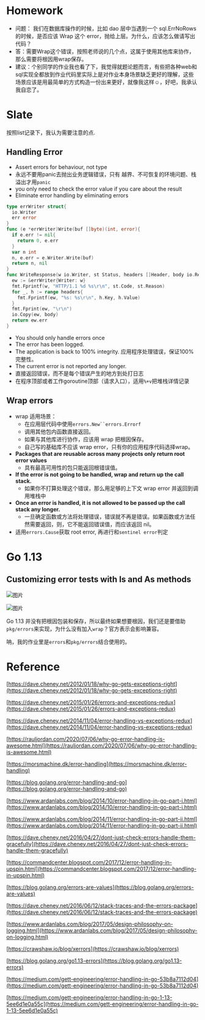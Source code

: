 # Homework

* 问题： 我们在数据库操作的时候，比如 dao 层中当遇到一个 sql.ErrNoRows 的时候，是否应该 Wrap 这个 error，抛给上层。为什么，应该怎么做请写出代码？
* 答：需要Wrap这个错误，按照老师说的几个点，这属于使用其他库来协作，那么需要将根因用wrap保存。
* 建议：个别同学的作业我也看了下，我觉得就题论题而言，有些把各种web和sql实现全都放到作业代码里实际上是对作业本身场景缺乏更好的理解，这些场景应该是用最简单的方式构造一份出来更好，就像我这样☺️，好吧，我承认我自恋了。
# Slate

按照list记录下，我认为需要注意的点.

## Handling Error

* Assert errors for behaviour, not type
* 永远不要用panic去抛出业务逻辑错误，只有 越界、不可恢复的环境问题、栈溢出才用`panic`
* you only need to check the error value if you care about the result
* Eliminate error handling by eliminating errors
```go
type errWriter struct{
  io.Writer
  err error
}
func (e *errWriter)Write(buf []byte)(int, error){
  if e.err != nil{
    return 0, e.err
  }
  var n int
  n, e.err = e.Writer.Write(buf)
  return n, nil
}
func WriteResponse(w io.Writer, st Status, headers []Header, body io.Reader) error {
  ew := &errWriter{Writer: w}
  fmt.Fprintf(w, "HTTP/1.1 %d %s\r\n", st.Code, st.Reason)
  for _, h := range headers{
    fmt.Fprintf(ew, "%s: %s\r\n", h.Key, h.Value)
  }
  fmt.Fprint(ew, "\r\n")
  io.Copy(ew, body)
  return ew.err
}
```
* You should only handle errors once
* The error has been logged.
* The application is back to 100% integrity. 应用程序处理错误，保证100%完整性。
* The current error is not reported any longer.
* 直接返回错误，而不是每个错误产生的地方到处打日志
* 在程序顶部或者工作goroutine顶部（请求入口），适用`%+v`把堆栈详情记录
## Wrap errors

* wrap 适用场景：
    * 在应用层代码中使用`errors.New``errors.Errorf`
    * 调用其他包内函数直接返回。
    * 如果与其他库进行协作，应该用 wrap 把根因保存。
    * 自己写的基础库不应该 wrap error，只有你的应用程序代码选择wrap。
* **Packages that are reusable across many projects only return root error values**
    * 具有最高可用性的包只能返回根错误值。
* **If the error is not going to be handled, wrap and return up the call stack.**
    * 如果你不打算处理这个错误，那么用足够的上下文 wrap error 并返回到调用堆栈中
* **Once an error is handled, it is not allowed to be passed up the call stack any longer.**
    * 一旦确定函数或方法将处理错误，错误就不再是错误。如果函数或方法任然需要返回，则，它不能返回错误值，而应该返回 nil。
* 适用`errors.Cause`获取 root error, 再进行和`sentinel error`判定
# Go 1.13

## Customizing error tests with Is and As methods

![图片](https://uploader.shimo.im/f/ggG1zPrz2CoRZScZ.png!thumbnail?fileGuid=6RpJpp6kYqTxwyhx)

![图片](https://uploader.shimo.im/f/8ifvg3tkqeN0Kb3Z.png!thumbnail?fileGuid=6RpJpp6kYqTxwyhx)

Go 1.13 并没有把根因包装和保存，所以最终如果想要根因，我们还是要借助`pkg/errors`来实现，为什么没有加入`wrap`？官方表示会影响兼容。

呐，我的作业里是`errors`和`pkg/errors`结合使用的。

# Reference

[https://dave.cheney.net/2012/01/18/why-go-gets-exceptions-right](https://dave.cheney.net/2012/01/18/why-go-gets-exceptions-right)

[https://dave.cheney.net/2015/01/26/errors-and-exceptions-redux](https://dave.cheney.net/2015/01/26/errors-and-exceptions-redux)

[https://dave.cheney.net/2014/11/04/error-handling-vs-exceptions-redux](https://dave.cheney.net/2014/11/04/error-handling-vs-exceptions-redux)

[https://rauljordan.com/2020/07/06/why-go-error-handling-is-awesome.html](https://rauljordan.com/2020/07/06/why-go-error-handling-is-awesome.html)

[https://morsmachine.dk/error-handling](https://morsmachine.dk/error-handling)

[https://blog.golang.org/error-handling-and-go](https://blog.golang.org/error-handling-and-go)

[https://www.ardanlabs.com/blog/2014/10/error-handling-in-go-part-i.html](https://www.ardanlabs.com/blog/2014/10/error-handling-in-go-part-i.html)

[https://www.ardanlabs.com/blog/2014/11/error-handling-in-go-part-ii.html](https://www.ardanlabs.com/blog/2014/11/error-handling-in-go-part-ii.html)

[https://dave.cheney.net/2016/04/27/dont-just-check-errors-handle-them-gracefully](https://dave.cheney.net/2016/04/27/dont-just-check-errors-handle-them-gracefully)

[https://commandcenter.blogspot.com/2017/12/error-handling-in-upspin.html](https://commandcenter.blogspot.com/2017/12/error-handling-in-upspin.html)

[https://blog.golang.org/errors-are-values](https://blog.golang.org/errors-are-values)

[https://dave.cheney.net/2016/06/12/stack-traces-and-the-errors-package](https://dave.cheney.net/2016/06/12/stack-traces-and-the-errors-package)

[https://www.ardanlabs.com/blog/2017/05/design-philosophy-on-logging.html](https://www.ardanlabs.com/blog/2017/05/design-philosophy-on-logging.html)

[https://crawshaw.io/blog/xerrors](https://crawshaw.io/blog/xerrors)

[https://blog.golang.org/go1.13-errors](https://blog.golang.org/go1.13-errors)

[https://medium.com/gett-engineering/error-handling-in-go-53b8a7112d04](https://medium.com/gett-engineering/error-handling-in-go-53b8a7112d04)

[https://medium.com/gett-engineering/error-handling-in-go-1-13-5ee6d1e0a55c](https://medium.com/gett-engineering/error-handling-in-go-1-13-5ee6d1e0a55c)


